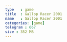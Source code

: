 ```yaml
---
type   : game
title  : Gallop Racer 2001
name   : Gallop Racer 2001
categories: [game]
telegram : 667
size : 352 MB
---
```



